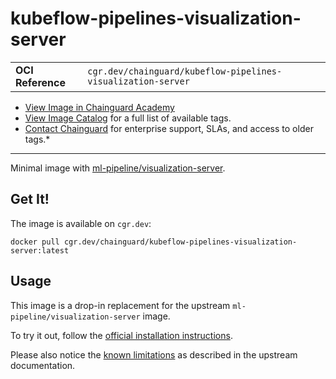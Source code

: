 <!--monopod:start-->
# kubeflow-pipelines-visualization-server
| | |
| - | - |
| **OCI Reference** | `cgr.dev/chainguard/kubeflow-pipelines-visualization-server` |


* [View Image in Chainguard Academy](https://edu.chainguard.dev/chainguard/chainguard-images/reference/kubeflow-pipelines-visualization-server/overview/)
* [View Image Catalog](https://console.enforce.dev/images/catalog) for a full list of available tags.
* [Contact Chainguard](https://www.chainguard.dev/chainguard-images) for enterprise support, SLAs, and access to older tags.*

---
<!--monopod:end-->

<!--overview:start-->
Minimal image with [ml-pipeline/visualization-server](https://github.com/kubeflow/pipelines/tree/master/backend/src/apiserver/visualization).
<!--overview:end-->

<!--getting:start-->
## Get It!
The image is available on `cgr.dev`:

```
docker pull cgr.dev/chainguard/kubeflow-pipelines-visualization-server:latest
```
<!--getting:end-->

<!--body:start-->
## Usage

This image is a drop-in replacement for the upstream `ml-pipeline/visualization-server` image.

To try it out, follow the [official installation
instructions](https://github.com/kubeflow/pipelines/tree/master/backend/src/apiserver/visualization#how-to-create-predefined-visualizations).

Please also notice the [known limitations](https://github.com/kubeflow/pipelines/tree/master/backend/src/apiserver/visualization#known-limitations) as described in the upstream documentation.
<!--body:end-->
